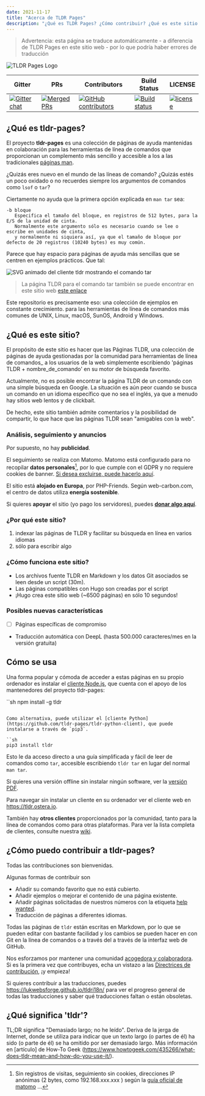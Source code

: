 ```yaml
---
date: 2021-11-17
title: "Acerca de TLDR Pages"
description: "¿Qué es TLDR Pages? ¿Cómo contribuir? ¿Qué es este sitio web?"
---
```


> Advertencia: esta página se traduce automáticamente - a diferencia de TLDR Pages en este sitio web - por lo que podría haber errores de traducción

![TLDR Pages Logo](/tldr-logo.png)

|Gitter|PRs|Contributors|Build Status|LICENSE|
|---|---|---|---|---|
[![Gitter chat][gitter-image]][gitter-url]|[![Merged PRs][prs-merged-image]][prs-merged-url]|[![GitHub contributors][contributors-image]][contributors-url]|[![Build status][github-actions-image]][github-actions-url]|[![license][license-image]][license-url]

[github-actions-url]: https://github.com/tldr-pages/tldr/actions
[github-actions-image]: https://img.shields.io/github/workflow/status/tldr-pages/tldr/CI.svg
[gitter-url]: https://gitter.im/tldr-pages/tldr
[gitter-image]: https://img.shields.io/badge/chat-on_gitter-deeppink
[prs-merged-url]: https://github.com/tldr-pages/tldr/pulls?q=is:pr+is:merged
[prs-merged-image]: https://img.shields.io/github/issues-pr-closed-raw/tldr-pages/tldr.svg?label=merged+PRs&color=green
[contributors-url]: https://github.com/tldr-pages/tldr/graphs/contributors
[contributors-image]: https://img.shields.io/github/contributors-anon/tldr-pages/tldr.svg
[license-url]: https://github.com/tldr-pages/tldr/blob/main/LICENSE.md
[license-image]: https://img.shields.io/badge/license-CC_BY_4.0-blue.svg
</div>

## ¿Qué es tldr-pages?

El proyecto **tldr-pages** es una colección de páginas de ayuda mantenidas en colaboración
para las herramientas de línea de comandos que proporcionan un complemento más sencillo y accesible a los
a las tradicionales [páginas man](https://en.wikipedia.org/wiki/Man_page).

¿Quizás eres nuevo en el mundo de las líneas de comando? ¿Quizás estés un poco oxidado o no recuerdes siempre los argumentos de comandos como `lsof` o `tar`?

Ciertamente no ayuda que la primera opción explicada en `man tar` sea:

```
-b bloque
   Especifica el tamaño del bloque, en registros de 512 bytes, para la E/S de la unidad de cinta.
   Normalmente este argumento sólo es necesario cuando se lee o escribe en unidades de cinta,
   y normalmente ni siquiera así, ya que el tamaño de bloque por defecto de 20 registros (10240 bytes) es muy común.
```

Parece que hay espacio para páginas de ayuda más sencillas que se centren en ejemplos prácticos.
Que tal:

![SVG animado del cliente tldr mostrando el comando tar](/tldr-tar.svg)

> La página TLDR para el comando tar también se puede encontrar en este sitio web [este enlace]("https://tldr.bortox.it/content/common/tar")

Este repositorio es precisamente eso: una colección de ejemplos en constante crecimiento.
para las herramientas de línea de comandos más comunes de UNIX, Linux, macOS, SunOS, Android y Windows.

## ¿Qué es este sitio?

El propósito de este sitio es hacer que las Páginas TLDR, una colección de páginas de ayuda gestionadas por la comunidad
para herramientas de línea de comandos_ a los usuarios de la web simplemente escribiendo 'páginas TLDR + nombre_de_comando' en su motor de búsqueda favorito.

Actualmente, no es posible encontrar la página TLDR de un comando con una simple búsqueda en Google. La situación es aún peor cuando se busca un comando en un idioma específico que no sea el inglés, ya que a menudo hay sitios web lentos y de clickbait.

De hecho, este sitio también admite comentarios y la posibilidad de compartir, lo que hace que las páginas TLDR sean "amigables con la web". 

### Análisis, seguimiento y anuncios

Por supuesto, no hay **publicidad**. 

El seguimiento se realiza con Matomo. Matomo está configurado para no recopilar **datos personales**[^1], por lo que cumple con el GDPR y no requiere cookies de banner. [Si desea excluirse, puede hacerlo aquí](https://stats.bortox.it/index.php?module=CoreAdminHome&action=optOut&language=it).

El sitio está **alojado en Europa**, por PHP-Friends. Según web-carbon.com, el centro de datos utiliza **energía sostenible**.

Si quieres **apoyar** el sitio (yo pago los servidores), puedes [**donar algo aquí**](https://bortox.it/contribuisci-cs-en).

### ¿Por qué este sitio?

1. indexar las páginas de TLDR y facilitar su búsqueda en línea en varios idiomas
2. sólo para escribir algo

### ¿Cómo funciona este sitio?

* Los archivos fuente TLDR en Markdown y los datos Git asociados se leen desde un script (30m).
* Las páginas compatibles con Hugo son creadas por el script
* ¡Hugo crea este sitio web (~6500 páginas) en sólo 10 segundos!

### Posibles nuevas características

- [ ] Páginas específicas de compromiso
- Traducción automática con DeepL (hasta 500.000 caracteres/mes en la versión gratuita)


## Cómo se usa

Una forma popular y cómoda de acceder a estas páginas en su propio ordenador
es instalar el [cliente Node.js](https://github.com/tldr-pages/tldr-node-client),
que cuenta con el apoyo de los mantenedores del proyecto tldr-pages:

``sh
npm install -g tldr
```

Como alternativa, puede utilizar el [cliente Python](https://github.com/tldr-pages/tldr-python-client), que puede instalarse a través de `pip3`.

``sh
pip3 install tldr
```

Esto le da acceso directo a una guía simplificada y fácil de leer de comandos como `tar`,
accesible escribiendo `tldr tar` en lugar del normal `man tar`.

Si quieres una versión offline sin instalar ningún software,
ver la [versión PDF](https://tldr.sh/assets/tldr-book.pdf).

Para navegar sin instalar un cliente en su ordenador
ver el cliente web en <https://tldr.ostera.io>.

También hay **otros clientes** proporcionados por la comunidad,
tanto para la línea de comandos como para otras plataformas.
Para ver la lista completa de clientes, consulte nuestra [wiki](https://github.com/tldr-pages/tldr/wiki/tldr-pages-clients).


## ¿Cómo puedo contribuir a tldr-pages?

Todas las contribuciones son bienvenidas.

Algunas formas de contribuir son

- Añadir su comando favorito que no está cubierto.
- Añadir ejemplos o mejorar el contenido de una página existente.
- Añadir páginas solicitadas de nuestros números con la etiqueta [help wanted](https://github.com/tldr-pages/tldr/issues?q=is%3Aopen+is%3Aissue+label%3A%22help+wanted%22).
- Traducción de páginas a diferentes idiomas.

Todas las páginas de `tldr` están escritas en Markdown, por lo que se pueden editar con bastante facilidad y los cambios se pueden hacer en
con Git en la línea de comandos o a través del
a través de la interfaz web de GitHub.

Nos esforzamos por mantener una comunidad [acogedora y colaboradora](GOVERNANCE.md).
Si es la primera vez que contribuyes, echa un vistazo a las [Directrices de contribución](CONTRIBUTING.md), ¡y empieza!

Si quieres contribuir a las traducciones, puedes <https://lukwebsforge.github.io/tldri18n/>
para ver el progreso general de todas las traducciones y saber qué traducciones faltan o están obsoletas.


## ¿Qué significa 'tldr'?

TL;DR significa "Demasiado largo; no he leído".
Deriva de la jerga de Internet, donde se utiliza para indicar que un texto largo (o partes de él) ha sido
(o parte de él) se ha omitido por ser demasiado largo.
Más información en [artículo] de How-To Geek (https://www.howtogeek.com/435266/what-does-tldr-mean-and-how-do-you-use-it/).

[^1]: Sin registros de visitas, seguimiento sin cookies, direcciones IP anónimas (2 bytes, como 192.168.xxx.xxx ) según la [guía oficial de matomo](https://matomo.org/faq/new-to-piwik/how-do-i-use-matomo-analytics-without-consent-or-cookie-banner/) ... 

